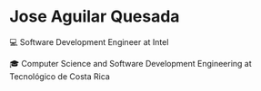 # Jose Aguilar Quesada

💻 Software Development Engineer at Intel

🎓 Computer Science and Software Development Engineering at Tecnológico de Costa Rica
